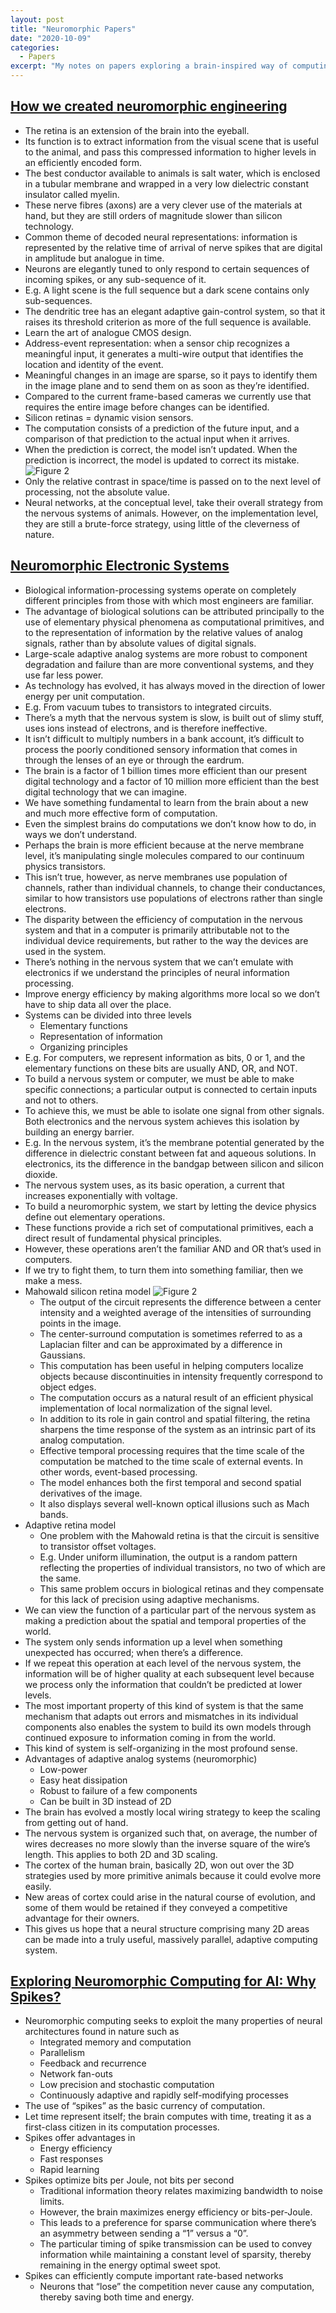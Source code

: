 ```yaml
---
layout: post
title: "Neuromorphic Papers"
date: "2020-10-09"
categories:
  - Papers
excerpt: "My notes on papers exploring a brain-inspired way of computing."
---
```


## [How we created neuromorphic engineering](https://doi.org/10.1038/s41928-020-0448-2)

- The retina is an extension of the brain into the eyeball.
- Its function is to extract information from the visual scene that is useful to the animal, and pass this compressed information to higher levels in an efficiently encoded form.
- The best conductor available to animals is salt water, which is enclosed in a tubular membrane and wrapped in a very low dielectric constant insulator called myelin.
- These nerve fibres (axons) are a very clever use of the materials at hand, but they are still orders of magnitude slower than silicon technology.
- Common theme of decoded neural representations: information is represented by the relative time of arrival of nerve spikes that are digital in amplitude but analogue in time.
- Neurons are elegantly tuned to only respond to certain sequences of incoming spikes, or any sub-sequence of it.
- E.g. A light scene is the full sequence but a dark scene contains only sub-sequences.
- The dendritic tree has an elegant adaptive gain-control system, so that it raises its threshold criterion as more of the full sequence is available.
- Learn the art of analogue CMOS design.
- Address-event representation: when a sensor chip recognizes a meaningful input, it generates a multi-wire output that identifies the location and identity of the event.
- Meaningful changes in an image are sparse, so it pays to identify them in the image plane and to send them on as soon as they’re identified.
- Compared to the current frame-based cameras we currently use that requires the entire image before changes can be identified.
- Silicon retinas = dynamic vision sensors.
- The computation consists of a prediction of the future input, and a comparison of that prediction to the actual input when it arrives.
- When the prediction is correct, the model isn’t updated. When the prediction is incorrect, the model is updated to correct its mistake.
![Figure 2](figure2-1.png)
- Only the relative contrast in space/time is passed on to the next level of processing, not the absolute value.
- Neural networks, at the conceptual level, take their overall strategy from the nervous systems of animals. However, on the implementation level, they are still a brute-force strategy, using little of the cleverness of nature.

## [Neuromorphic Electronic Systems](https://doi.org/10.1109/5.58356)

- Biological information-processing systems operate on completely different principles from those with which most engineers are familiar.
- The advantage of biological solutions can be attributed principally to the use of elementary physical phenomena as computational primitives, and to the representation of information by the relative values of analog signals, rather than by absolute values of digital signals.
- Large-scale adaptive analog systems are more robust to component degradation and failure than are more conventional systems, and they use far less power.
- As technology has evolved, it has always moved in the direction of lower energy per unit computation.
- E.g. From vacuum tubes to transistors to integrated circuits.
- There’s a myth that the nervous system is slow, is built out of slimy stuff, uses ions instead of electrons, and is therefore ineffective.
- It isn’t difficult to multiply numbers in a bank account, it’s difficult to process the poorly conditioned sensory information that comes in through the lenses of an eye or through the eardrum.
- The brain is a factor of 1 billion times more efficient than our present digital technology and a factor of 10 million more efficient than the best digital technology that we can imagine.
- We have something fundamental to learn from the brain about a new and much more effective form of computation.
- Even the simplest brains do computations we don’t know how to do, in ways we don’t understand.
- Perhaps the brain is more efficient because at the nerve membrane level, it’s manipulating single molecules compared to our continuum physics transistors.
- This isn’t true, however, as nerve membranes use population of channels, rather than individual channels, to change their conductances, similar to how transistors use populations of electrons rather than single electrons.
- The disparity between the efficiency of computation in the nervous system and that in a computer is primarily attributable not to the individual device requirements, but rather to the way the devices are used in the system.
- There’s nothing in the nervous system that we can’t emulate with electronics if we understand the principles of neural information processing.
- Improve energy efficiency by making algorithms more local so we don’t have to ship data all over the place.
- Systems can be divided into three levels
    - Elementary functions
    - Representation of information
    - Organizing principles
- E.g. For computers, we represent information as bits, 0 or 1, and the elementary functions on these bits are usually AND, OR, and NOT.
- To build a nervous system or computer, we must be able to make specific connections; a particular output is connected to certain inputs and not to others.
- To achieve this, we must be able to isolate one signal from other signals. Both electronics and the nervous system achieves this isolation by building an energy barrier.
- E.g. In the nervous system, it’s the membrane potential generated by the difference in dielectric constant between fat and aqueous solutions. In electronics, its the difference in the bandgap between silicon and silicon dioxide.
- The nervous system uses, as its basic operation, a current that increases exponentially with voltage.
- To build a neuromorphic system, we start by letting the device physics define out elementary operations.
- These functions provide a rich set of computational primitives, each a direct result of fundamental physical principles.
- However, these operations aren’t the familiar AND and OR that’s used in computers.
- If we try to fight them, to turn them into something familiar, then we make a mess.
- Mahowald silicon retina model
![Figure 2](figure2-2.png)
    - The output of the circuit represents the difference between a center intensity and a weighted average of the intensities of surrounding points in the image.
    - The center-surround computation is sometimes referred to as a Laplacian filter and can be approximated by a difference in Gaussians.
    - This computation has been useful in helping computers localize objects because discontinuities in intensity frequently correspond to object edges.
    - The computation occurs as a natural result of an efficient physical implementation of local normalization of the signal level.
    - In addition to its role in gain control and spatial filtering, the retina sharpens the time response of the system as an intrinsic part of its analog computation.
    - Effective temporal processing requires that the time scale of the computation be matched to the time scale of external events. In other words, event-based processing.
    - The model enhances both the first temporal and second spatial derivatives of the image.
    - It also displays several well-known optical illusions such as Mach bands.
- Adaptive retina model
    - One problem with the Mahowald retina is that the circuit is sensitive to transistor offset voltages.
    - E.g. Under uniform illumination, the output is a random pattern reflecting the properties of individual transistors, no two of which are the same.
    - This same problem occurs in biological retinas and they compensate for this lack of precision using adaptive mechanisms.
- We can view the function of a particular part of the nervous system as making a prediction about the spatial and temporal properties of the world.
- The system only sends information up a level when something unexpected has occurred; when there’s a difference.
- If we repeat this operation at each level of the nervous system, the information will be of higher quality at each subsequent level because we process only the information that couldn’t be predicted at lower levels.
- The most important property of this kind of system is that the same mechanism that adapts out errors and mismatches in its individual components also enables the system to build its own models through continued exposure to information coming in from the world.
- This kind of system is self-organizing in the most profound sense.
- Advantages of adaptive analog systems (neuromorphic)
    - Low-power
    - Easy heat dissipation
    - Robust to failure of a few components
    - Can be built in 3D instead of 2D
- The brain has evolved a mostly local wiring strategy to keep the scaling from getting out of hand.
- The nervous system is organized such that, on average, the number of wires decreases no more slowly than the inverse square of the wire’s length. This applies to both 2D and 3D scaling.
- The cortex of the human brain, basically 2D, won out over the 3D strategies used by more primitive animals because it could evolve more easily.
- New areas of cortex could arise in the natural course of evolution, and some of them would be retained if they conveyed a competitive advantage for their owners.
- This gives us hope that a neural structure comprising many 2D areas can be made into a truly useful, massively parallel, adaptive computing system.

## [Exploring Neuromorphic Computing for AI: Why Spikes?](https://www.intel.com/content/www/us/en/artificial-intelligence/posts/exploring-neuromorphic-computing-for-ai-why-spikes-part-one.html)

- Neuromorphic computing seeks to exploit the many properties of neural architectures found in nature such as
    - Integrated memory and computation
    - Parallelism
    - Feedback and recurrence
    - Network fan-outs
    - Low precision and stochastic computation
    - Continuously adaptive and rapidly self-modifying processes
- The use of “spikes” as the basic currency of computation.
- Let time represent itself; the brain computes with time, treating it as a first-class citizen in its computation processes.
- Spikes offer advantages in
    - Energy efficiency
    - Fast responses
    - Rapid learning
- Spikes optimize bits per Joule, not bits per second
    - Traditional information theory relates maximizing bandwidth to noise limits.
    - However, the brain maximizes energy efficiency or bits-per-Joule.
    - This leads to a preference for sparse communication where there’s an asymmetry between sending a “1” versus a “0”.
    - The particular timing of spike transmission can be used to convey information while maintaining a constant level of sparsity, thereby remaining in the energy optimal sweet spot.
- Spikes can efficiently compute important rate-based networks
    - Neurons that “lose” the competition never cause any computation, thereby saving both time and energy.
